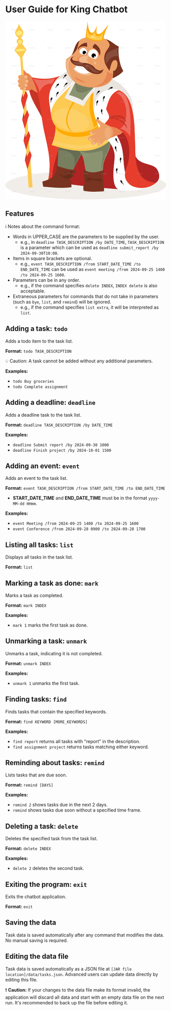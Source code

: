 # User Guide for King Chatbot
![King.png](../src/main/resources/images/King.png)
## Features
:information_source: Notes about the command format:

- Words in UPPER_CASE are the parameters to be supplied by the user.
  - e.g., in `deadline TASK_DESCRIPTION /by DATE_TIME`, `TASK_DESCRIPTION` is a parameter which can be used as `deadline submit_report /by 2024-09-30T10:00`.
- Items in square brackets are optional.
  - e.g., `event TASK_DESCRIPTION /from START_DATE_TIME /to END_DATE_TIME` can be used as `event meeting /from 2024-09-25 1400 /to 2024-09-25 1600`.
- Parameters can be in any order.
  - e.g., if the command specifies `delete INDEX`, `INDEX delete` is also acceptable.
- Extraneous parameters for commands that do not take in parameters (such as `bye`, `list`, and `remind`) will be ignored.
  - e.g., if the command specifies `list extra`, it will be interpreted as `list`.

## Adding a task: `todo`
Adds a todo item to the task list.

**Format:** `todo TASK_DESCRIPTION`

:bulb: Caution: A task cannot be added without any additional parameters.

**Examples:**
- `todo Buy groceries`
- `todo Complete assignment`

## Adding a deadline: `deadline`
Adds a deadline task to the task list.

**Format:** `deadline TASK_DESCRIPTION /by DATE_TIME`

**Examples:**
- `deadline Submit report /by 2024-09-30 1000`
- `deadline Finish project /by 2024-10-01 1500`

## Adding an event: `event`
Adds an event to the task list.

**Format:** `event TASK_DESCRIPTION /from START_DATE_TIME /to END_DATE_TIME`

- **START_DATE_TIME** and **END_DATE_TIME** must be in the format `yyyy-MM-dd HHmm`.

**Examples:**
- `event Meeting /from 2024-09-25 1400 /to 2024-09-25 1600`
- `event Conference /from 2024-09-28 0900 /to 2024-09-28 1700`

## Listing all tasks: `list`
Displays all tasks in the task list.

**Format:** `list`

## Marking a task as done: `mark`
Marks a task as completed.

**Format:** `mark INDEX`

**Examples:**
- `mark 1` marks the first task as done.

## Unmarking a task: `unmark`
Unmarks a task, indicating it is not completed.

**Format:** `unmark INDEX`

**Examples:**
- `unmark 1` unmarks the first task.

## Finding tasks: `find`
Finds tasks that contain the specified keywords.

**Format:** `find KEYWORD [MORE_KEYWORDS]`

**Examples:**
- `find report` returns all tasks with "report" in the description.
- `find assignment project` returns tasks matching either keyword.

## Reminding about tasks: `remind`
Lists tasks that are due soon.

**Format:** `remind [DAYS]`

**Examples:**
- `remind 2` shows tasks due in the next 2 days.
- `remind` shows tasks due soon without a specified time frame.

## Deleting a task: `delete`
Deletes the specified task from the task list.

**Format:** `delete INDEX`

**Examples:**
- `delete 2` deletes the second task.

## Exiting the program: `exit`
Exits the chatbot application.

**Format:** `exit`

## Saving the data
Task data is saved automatically after any command that modifies the data. No manual saving is required.

## Editing the data file
Task data is saved automatically as a JSON file at `[JAR file location]/data/tasks.json`. Advanced users can update data directly by editing this file.

:exclamation: **Caution:** If your changes to the data file make its format invalid, the application will discard all data and start with an empty data file on the next run. It's recommended to back up the file before editing it.
